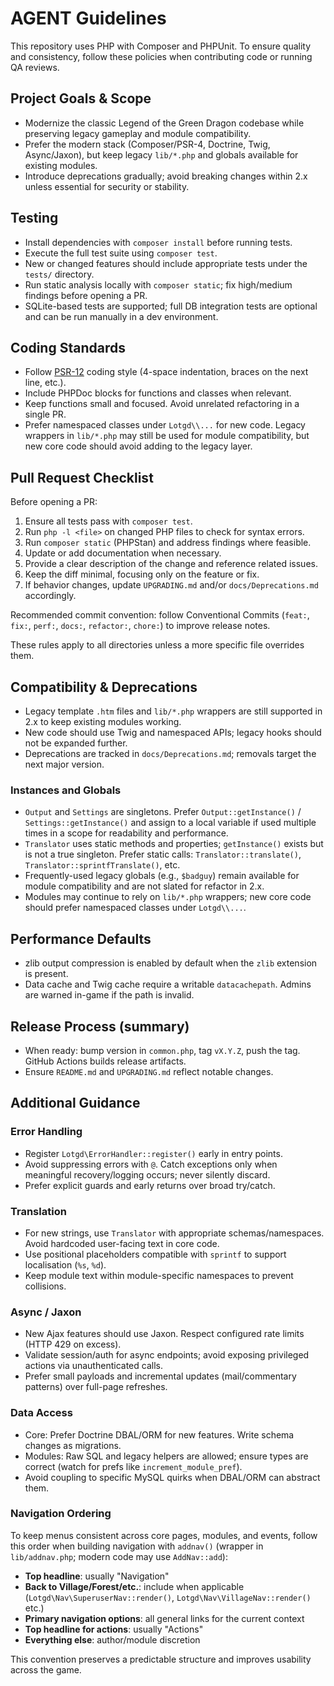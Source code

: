 # AGENT Guidelines

This repository uses PHP with Composer and PHPUnit. To ensure quality and consistency, follow these policies when contributing code or running QA reviews.

## Project Goals & Scope

- Modernize the classic Legend of the Green Dragon codebase while preserving legacy gameplay and module compatibility.
- Prefer the modern stack (Composer/PSR-4, Doctrine, Twig, Async/Jaxon), but keep legacy `lib/*.php` and globals available for existing modules.
- Introduce deprecations gradually; avoid breaking changes within 2.x unless essential for security or stability.

## Testing

- Install dependencies with `composer install` before running tests.
- Execute the full test suite using `composer test`.
- New or changed features should include appropriate tests under the `tests/` directory.
- Run static analysis locally with `composer static`; fix high/medium findings before opening a PR.
- SQLite-based tests are supported; full DB integration tests are optional and can be run manually in a dev environment.

## Coding Standards

- Follow [PSR-12](https://www.php-fig.org/psr/psr-12/) coding style (4-space indentation, braces on the next line, etc.).
- Include PHPDoc blocks for functions and classes when relevant.
- Keep functions small and focused. Avoid unrelated refactoring in a single PR.
- Prefer namespaced classes under `Lotgd\\...` for new code. Legacy wrappers in `lib/*.php` may still be used for module compatibility, but new core code should avoid adding to the legacy layer.

## Pull Request Checklist

Before opening a PR:

1. Ensure all tests pass with `composer test`.
2. Run `php -l <file>` on changed PHP files to check for syntax errors.
3. Run `composer static` (PHPStan) and address findings where feasible.
4. Update or add documentation when necessary.
5. Provide a clear description of the change and reference related issues.
6. Keep the diff minimal, focusing only on the feature or fix.
7. If behavior changes, update `UPGRADING.md` and/or `docs/Deprecations.md` accordingly.

Recommended commit convention: follow Conventional Commits (`feat:`, `fix:`, `perf:`, `docs:`, `refactor:`, `chore:`) to improve release notes.

These rules apply to all directories unless a more specific file overrides them.

## Compatibility & Deprecations

- Legacy template `.htm` files and `lib/*.php` wrappers are still supported in 2.x to keep existing modules working.
- New code should use Twig and namespaced APIs; legacy hooks should not be expanded further.
- Deprecations are tracked in `docs/Deprecations.md`; removals target the next major version.

### Instances and Globals

- `Output` and `Settings` are singletons. Prefer `Output::getInstance()` / `Settings::getInstance()` and assign to a local variable if used multiple times in a scope for readability and performance.
- `Translator` uses static methods and properties; `getInstance()` exists but is not a true singleton. Prefer static calls: `Translator::translate()`, `Translator::sprintfTranslate()`, etc.
- Frequently-used legacy globals (e.g., `$badguy`) remain available for module compatibility and are not slated for refactor in 2.x.
- Modules may continue to rely on `lib/*.php` wrappers; new core code should prefer namespaced classes under `Lotgd\\...`.

## Performance Defaults

- zlib output compression is enabled by default when the `zlib` extension is present.
- Data cache and Twig cache require a writable `datacachepath`. Admins are warned in-game if the path is invalid.

## Release Process (summary)

- When ready: bump version in `common.php`, tag `vX.Y.Z`, push the tag. GitHub Actions builds release artifacts.
- Ensure `README.md` and `UPGRADING.md` reflect notable changes.

## Additional Guidance

### Error Handling

- Register `Lotgd\ErrorHandler::register()` early in entry points.
- Avoid suppressing errors with `@`. Catch exceptions only when meaningful recovery/logging occurs; never silently discard.
- Prefer explicit guards and early returns over broad try/catch.

### Translation

- For new strings, use `Translator` with appropriate schemas/namespaces. Avoid hardcoded user-facing text in core code.
- Use positional placeholders compatible with `sprintf` to support localisation (`%s`, `%d`).
- Keep module text within module-specific namespaces to prevent collisions.

### Async / Jaxon

- New Ajax features should use Jaxon. Respect configured rate limits (HTTP 429 on excess).
- Validate session/auth for async endpoints; avoid exposing privileged actions via unauthenticated calls.
- Prefer small payloads and incremental updates (mail/commentary patterns) over full-page refreshes.

### Data Access

- Core: Prefer Doctrine DBAL/ORM for new features. Write schema changes as migrations.
- Modules: Raw SQL and legacy helpers are allowed; ensure types are correct (watch for prefs like `increment_module_pref`).
- Avoid coupling to specific MySQL quirks when DBAL/ORM can abstract them.

### Navigation Ordering

To keep menus consistent across core pages, modules, and events, follow this order when building navigation with `addnav()` (wrapper in `lib/addnav.php`; modern code may use `AddNav::add`):

- **Top headline**: usually "Navigation"
- **Back to Village/Forest/etc.**: include when applicable (`Lotgd\Nav\SuperuserNav::render()`, `Lotgd\Nav\VillageNav::render()` etc.)
- **Primary navigation options**: all general links for the current context
- **Top headline for actions**: usually "Actions"
- **Everything else**: author/module discretion

This convention preserves a predictable structure and improves usability across the game.